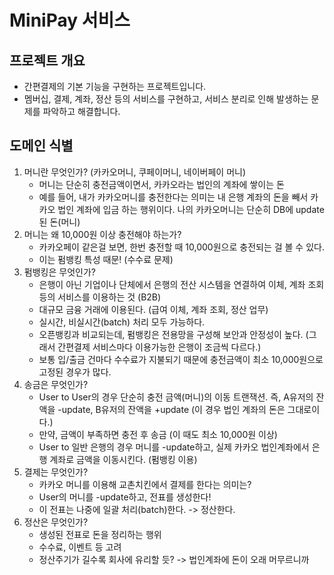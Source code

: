 # MiniPay 서비스

## 프로젝트 개요

- 간편결제의 기본 기능을 구현하는 프로젝트입니다.
- 멤버십, 결제, 계좌, 정산 등의 서비스를 구현하고, 서비스 분리로 인해 발생하는 문제를 파악하고 해결합니다.

## 도메인 식별

1. 머니란 무엇인가? (카카오머니, 쿠페이머니, 네이버페이 머니) 
   - 머니는 단순히 충전금액이면서, 카카오라는 법인의 계좌에 쌓이는 돈
   - 예를 들어, 내가 카카오머니를 충전한다는 의미는 내 은행 계좌의 돈을 빼서 카카오 법인 계좌에 입금 하는 행위이다. 나의 카카오머니는 단순히 DB에 update된 돈(머니)
2. 머니는 왜 10,000원 이상 충전해야 하는가?
   - 카카오페이 같은걸 보면, 한번 충전할 때 10,000원으로 충전되는 걸 볼 수 있다.
   - 이는 펌뱅킹 특성 때문! (수수료 문제)
3. 펌뱅킹은 무엇인가?
   - 은행이 아닌 기업이나 단체에서 은행의 전산 시스템을 연결하여 이체, 계좌 조회 등의 서비스를 이용하는 것 (B2B)
   - 대규모 금융 거래에 이용된다. (급여 이체, 계좌 조회, 정산 업무)
   - 실시간, 비실시간(batch) 처리 모두 가능하다.
   - 오픈뱅킹과 비교되는데, 펌뱅킹은 전용망을 구성해 보안과 안정성이 높다. (그래서 간편결제 서비스마다 이용가능한 은행이 조금씩 다르다.)
   - 보통 입/출금 건마다 수수료가 지불되기 때문에 충전금액이 최소 10,000원으로 고정된 경우가 많다.
4. 송금은 무엇인가?
   - User to User의 경우 단순히 충전 금액(머니)의 이동 트랜잭션. 즉, A유저의 잔액을 -update, B유저의 잔액을 +update (이 경우 법인 계좌의 돈은 그대로이다.)
   - 만약, 금액이 부족하면 충전 후 송금 (이 때도 최소 10,000원 이상)
   - User to 일반 은행의 경우 머니를 -update하고, 실제 카카오 법인계좌에서 은행 계좌로 금액을 이동시킨다. (펌뱅킹 이용)
5. 결제는 무엇인가?
   - 카카오 머니를 이용해 교촌치킨에서 결제를 한다는 의미는?
   - User의 머니를 -update하고, 전표를 생성한다!
   - 이 전표는 나중에 일괄 처리(batch)한다. -> 정산한다.
6. 정산은 무엇인가?
   - 생성된 전표로 돈을 정리하는 행위
   - 수수료, 이벤트 등 고려
   - 정산주기가 길수록 회사에 유리할 듯? -> 법인계좌에 돈이 오래 머무르니까
